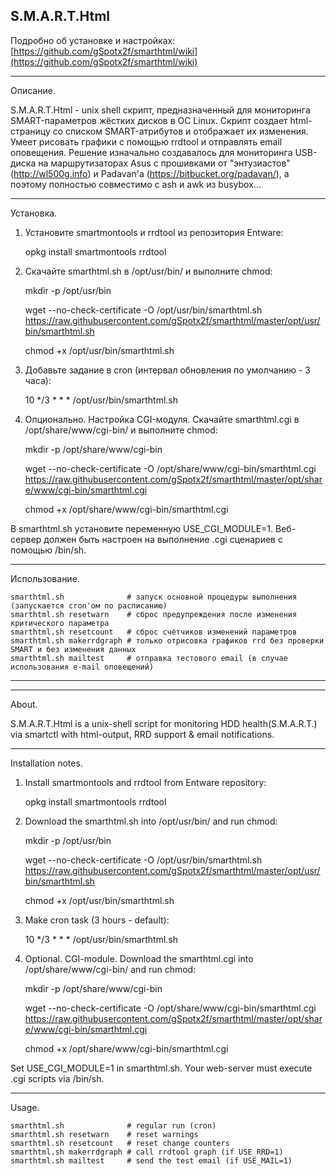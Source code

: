 ## S.M.A.R.T.Html




Подробно об установке и настройках: [https://github.com/gSpotx2f/smarthtml/wiki](https://github.com/gSpotx2f/smarthtml/wiki)

___________________


Описание.


S.M.A.R.T.Html - unix shell скрипт, предназначенный для мониторинга SMART-параметров жёстких дисков в ОС Linux. Скрипт создает html-страницу со списком SMART-атрибутов и отображает их изменения. Умеет рисовать графики с помощью rrdtool и отправлять email оповещения. Решение изначально создавалось для мониторинга USB-диска на маршрутизаторах Asus с прошивками от "энтузиастов" (http://wl500g.info) и Padavan'а (https://bitbucket.org/padavan/), а поэтому полностью совместимо с ash и awk из busybox...

___________________


Установка.


1. Установите smartmontools и rrdtool из репозитория Entware:

    opkg install smartmontools rrdtool


2. Скачайте smarthtml.sh в /opt/usr/bin/ и выполните chmod:

    mkdir -p /opt/usr/bin

    wget --no-check-certificate -O /opt/usr/bin/smarthtml.sh https://raw.githubusercontent.com/gSpotx2f/smarthtml/master/opt/usr/bin/smarthtml.sh

    chmod +x /opt/usr/bin/smarthtml.sh


3. Добавьте задание в cron (интервал обновления по умолчанию - 3 часа):

    10 */3 * * * /opt/usr/bin/smarthtml.sh


4. Опционально. Настройка CGI-модуля. Скачайте smarthtml.cgi в /opt/share/www/cgi-bin/ и выполните chmod:

    mkdir -p /opt/share/www/cgi-bin

    wget --no-check-certificate -O /opt/share/www/cgi-bin/smarthtml.cgi https://raw.githubusercontent.com/gSpotx2f/smarthtml/master/opt/share/www/cgi-bin/smarthtml.cgi

    chmod +x /opt/share/www/cgi-bin/smarthtml.cgi

 В smarthtml.sh установите переменную USE_CGI_MODULE=1. Веб-сервер должен быть настроен на выполнение .cgi сценариев с помощью /bin/sh.
 
___________________


Использование.


    smarthtml.sh              # запуск основной процедуры выполнения (запускается cron'ом по расписанию)
    smarthtml.sh resetwarn    # сброс предупреждения после изменения критического параметра
    smarthtml.sh resetcount   # сброс счётчиков изменений параметров
    smarthtml.sh makerrdgraph # только отрисовка графиков rrd без проверки SMART и без изменения данных
    smarthtml.sh mailtest     # отправка тестового email (в случае использования e-mail оповещений)




___________________

___________________





About.


S.M.A.R.T.Html is a unix-shell script for monitoring HDD health(S.M.A.R.T.) via smartctl with html-output, RRD support & email notifications.

___________________


Installation notes.


1. Install smartmontools and rrdtool from Entware repository:

    opkg install smartmontools rrdtool

2. Download the smarthtml.sh into /opt/usr/bin/ and run chmod:

    mkdir -p /opt/usr/bin

    wget --no-check-certificate -O /opt/usr/bin/smarthtml.sh https://raw.githubusercontent.com/gSpotx2f/smarthtml/master/opt/usr/bin/smarthtml.sh

    chmod +x /opt/usr/bin/smarthtml.sh


3. Make cron task (3 hours - default):

    10 */3 * * * /opt/usr/bin/smarthtml.sh


4. Optional. CGI-module. Download the smarthtml.cgi into /opt/share/www/cgi-bin/ and run chmod:

    mkdir -p /opt/share/www/cgi-bin

    wget --no-check-certificate -O /opt/share/www/cgi-bin/smarthtml.cgi https://raw.githubusercontent.com/gSpotx2f/smarthtml/master/opt/share/www/cgi-bin/smarthtml.cgi

    chmod +x /opt/share/www/cgi-bin/smarthtml.cgi

 Set USE_CGI_MODULE=1 in smarthtml.sh. Your web-server must execute .cgi scripts via /bin/sh.
 
___________________


Usage.


    smarthtml.sh              # regular run (cron)
    smarthtml.sh resetwarn    # reset warnings
    smarthtml.sh resetcount   # reset change counters
    smarthtml.sh makerrdgraph # call rrdtool graph (if USE_RRD=1)
    smarthtml.sh mailtest     # send the test email (if USE_MAIL=1)

